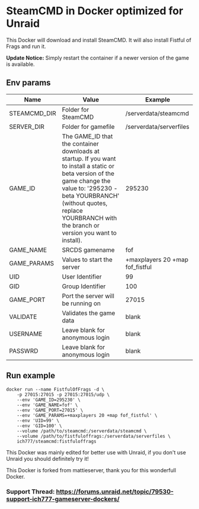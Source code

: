 # SteamCMD in Docker optimized for Unraid
This Docker will download and install SteamCMD. It will also install Fistful of Frags and run it.

**Update Notice:** Simply restart the container if a newer version of the game is available.

## Env params
| Name | Value | Example |
| --- | --- | --- |
| STEAMCMD_DIR | Folder for SteamCMD | /serverdata/steamcmd |
| SERVER_DIR | Folder for gamefile | /serverdata/serverfiles |
| GAME_ID | The GAME_ID that the container downloads at startup. If you want to install a static or beta version of the game change the value to: '295230 -beta YOURBRANCH' (without quotes, replace YOURBRANCH with the branch or version you want to install). | 295230 |
| GAME_NAME | SRCDS gamename | fof |
| GAME_PARAMS | Values to start the server | +maxplayers 20 +map fof_fistful |
| UID | User Identifier | 99 |
| GID | Group Identifier | 100 |
| GAME_PORT | Port the server will be running on | 27015 |
| VALIDATE | Validates the game data | blank |
| USERNAME | Leave blank for anonymous login | blank |
| PASSWRD | Leave blank for anonymous login | blank |

## Run example
```
docker run --name FistfulOfFrags -d \
	-p 27015:27015 -p 27015:27015/udp \
	--env 'GAME_ID=295230' \
	--env 'GAME_NAME=fof' \
	--env 'GAME_PORT=27015' \
	--env 'GAME_PARAMS=+maxplayers 20 +map fof_fistful' \
	--env 'UID=99' \
	--env 'GID=100' \
	--volume /path/to/steamcmd:/serverdata/steamcmd \
	--volume /path/to/fistfuloffrags:/serverdata/serverfiles \
	ich777/steamcmd:fistfuloffrags
```

This Docker was mainly edited for better use with Unraid, if you don't use Unraid you should definitely try it!

This Docker is forked from mattieserver, thank you for this wonderfull Docker.

### Support Thread: https://forums.unraid.net/topic/79530-support-ich777-gameserver-dockers/